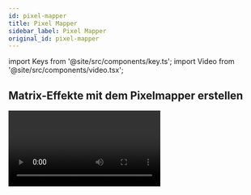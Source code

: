 ```yaml
---
id: pixel-mapper
title: Pixel Mapper
sidebar_label: Pixel Mapper
original_id: pixel-mapper
---
```


import Keys from '@site/src/components/key.ts';
import Video from '@site/src/components/video.tsx';

Matrix-Effekte mit dem Pixelmapper erstellen
--------------------------------------------

<Video videoId="UchvGw2vvU8" title="Pixel Mapping" />

Der Pixelmapper funktioniert mit Gruppen von Geräten, die mit dem
[Layout-Editor](../controlling-fixtures/fixture-groups.md#gerätereihenfolge-und--anordnung-in-den-gruppen) angeordnet wurden. Damit wird dem Pult mitgeteilt, wo sich
die einzelnen Geräte tatsächlich auf der Bühne befinden. Daraufhin
werden die einzelnen Pixel der Effekte passend auf die Geräte
abgebildet, so dass der 2D-Effekt sichtbar wird. 

> Am Ende dieses Abschnitts sind einige [Anwendungsbeispiele](pixel-mapper-examples.md) für das Arbeiten mit dem Pixelmapper aufgeführt. Das Vorgehen ist mit konkreten Beispielen deutlich einfacher zu verstehen. 

Ist das Layout entsprechend eingerichtet, können Sie mit dem Pixelmapper
wie folgt arbeiten:

1. Wählen Sie die gewünschte Gerätegruppe aus.

2. Im Hauptmenü wählen Sie <Keys.SoftKey>Shapes and Effects</Keys.SoftKey> und darauf \[Pixel
Mapper\].

3. Wählen Sie <Keys.SoftKey>Create effect</Keys.SoftKey>. Damit öffnet sich der Pixel Mapper
Editor mit einem schwarzen Hintergrund. Wahlweise kann das Gerätelayout
mit angezeigt werden, um genauer arbeiten zu können. Klicken Sie dazu im
Kontext-Bereich auf <Keys.SoftKey>Fixture Overlay 50/50</Keys.SoftKey>.

![Effect Editor - Pixel Mapper - New Effect](/docs/images/Effect-Editor-Pixel-Mapper-New-Effect.png)

### Elemente
Klicken Sie unten auf die Schaltfläche <Keys.SoftKey>+</Keys.SoftKey>, um einen Effekt zu
erzeugen, und wählen Sie eine der verfügbaren Formen aus. Zum <strong>Entfernen</strong>
bereits erzeugter Elemente wählen Sie diese aus und klicken auf den <strong>Papierkorb</strong>,
Es stehen folgende Elemente zur Verfügung:

-   Quadrat

-   Kreis

-   Dreieck

-   Stern

-   Propeller (Fan)

-   Spirale

-   Text

-   Zeichnen *(man kann auf dem Touchscreen zeichnen)*

-   Bild aus Datei *(von der Festplatte oder einem USB-Stick)*

-   [Content eines Synergy-Ai-Servers](../synergy/operating-synergy.md#lightmap-pixelmapping-mit-ai)

![Effect Editor - Pixel Mapper - Adding an Element](/docs/images/Effect-Editor-Pixel-Mapper-Adding-an-Element.png)

Nach der Auswahl wird das gewünschte Element oben rechts angezeigt und
zu den verwendeten Geräten ausgegeben. Das Element lässt sich mit den
Fadern unterhalb der Darstellung genauer einstellen (je nach
Element-Typ):

- Opacity (Sichtbarkeit)
- X/Y-Position
- Width, height (Breite, Höhe)
- Zoom
- Rotation
- Border width (Randstärke)
> Zum <strong>Ändern der Farbe</strong> klicken Sie links auf den <strong>Namen des Layers</strong>.

![Effect Editor - Pixel Mapper - Circle on Layer](/docs/images/Effect-Editor-Pixel-Mapper-Circle-on-Layer.png)

### Animationen

Bei noch ausgewähltem Grafikelement (links in der Layer-Darstellung)
klicken Sie nochmals auf <Keys.SoftKey>+</Keys.SoftKey> und wählen eine <strong>Animation</strong> (Bewegung)
oder einen <strong>visuellen Effekt</strong> (etwa das Aufzoomen oder Einblenden).
Damit wird der Effekt auf dem schwarzen Hintergrund und den Geräten
animiert. Es lassen sich mehrere Animationen miteinander kombinieren, um
komplexe Effekte zu erzielen.

![Effect Editor - Pixel Mapper - Adding an Animation](/docs/images/Effect-Editor-Pixel-Mapper-Adding-an-Animation.png)

Available animations are:

Folgende Animationen stehen zur Verfügung:

-   Rotation

-   Verschieben (lineare Bewegung)

-   Zoom

-   Einblenden/Fade (Opacity)

-   Zufall/Random

-   Grid Fit *(genaues Einpassen der Elemente in das Raster)*

-   Linearer Verlauf

-   Radialer Verlauf

-   Motion Blur *(Bewegungsunschärfe)*

Eine Animation kann das jeweilige Element verschieben oder anderweitig
verändern. Ebenso kann sie mehrere Kopien des Elements in
unterschiedlichen Animationsstadien erzeugen (Spawn).

Sie können die Parameter der einzelnen Animation ändern, indem Sie links
auf deren Namen klicken. Abhängig vom Effekt werden verschiedene
Schieberegler eingeblendet:

- Speed *(Geschwindigkeit)*

- Speed Random *(Zufälligkeit der Bewegung)*

- Spawn Rate *(Häufigkeit neuer Kopien des Elements)*

- Spawn Random *(Zufälligkeit neuer Kopien)*

- Spawn For *(Maximalwert neuer Kopien des Elements)*

- Run For / And Then *(Anzahl der Effekt-Durchläufe und bestimmen, ob
danach gestoppt oder auch der Effekt deaktiviert werden soll - freeze
oder kill)*

- Direction / Direction Random *(Richtung und Zufälligkeit der Richtung -
nur bei Bewegungen)*

- Start Angle / End Angle *(Start/Endwert, nur bei Rotation)*

Ein paar Tipps zu den Animationen:

-   Für das Einpassen ins Raster (<strong>Grid Fit</strong>) ist die Anzahl von Zeilen
    und Spalten anzugeben.

-   Für die <strong>Verlaufs-Animation</strong> stellen Sie den Start- und Endwert
    sowie den Versatz dazwischen ein. Mit Spread wählen Sie die
    Verlaufs-Kurve: Pad ist ein einfacher, einmaliger Verlauf. Reflect
    ist ein Verlauf, der sich immer auf- und abbaut. Repeat schließlich
    ist eine Wiederholung in immer nur einer Richtung).

-   Gibt man einen Wert für <Keys.SoftKey>Spawn For</Keys.SoftKey> oder <Keys.SoftKey>Run For</Keys.SoftKey> ein, so
    stoppt die Animation nach der entsprechenden Anzahl von Zyklen. Um
    sie wieder zu starten, betätigen Sie den <strong>Reset-Knopf</strong> oben rechts im
    Fenster des Effekt-Editors.\
    ![Effect Editor - Pixel Mapper - Reset Button](/docs/images/Effect-Editor-Pixel-Mapper-Reset-Button.png)

-   Für Effekte mit <strong>Start</strong> und <strong>Endpunkt</strong> bestimmt <Keys.SoftKey>Cycles</Keys.SoftKey> die Anzahl
    der Durchläufe. Bei Effekten ohne Endpunkt bestimmt sich die Anzahl
    hingegen aus dem Master-Tempo und der Geschwindigkeit der Animation.

### Pixel Mapper Preview Window

Zur Vorschau, wie der Effekt später aussehen wird, öffnen Sie das
Fenster 'Pixel Mapper Preview' mit <Keys.SoftKey>Open Workspace Window</Keys.SoftKey>, <Keys.HardKey>View / Open</Keys.HardKey>
<Keys.SoftKey>Pixel Mapper Preview</Keys.SoftKey>. Eine Vorschau der laufenden Effekte
erscheint; unten können Sie zwischen den einzelnen Animationen
umschalten.

![Pixel Mapper Preview Window](/docs/images/Pixel-Mapper-Preview-Window.png)

### Allgemeine Hinweise

Wenn gewünscht, können mehrere Layer (Ebenen) miteinander kombiniert
werden. Ist das gewünschte Ergebnis erzielt, so kann es als Cue
gespeichert werden.

> Sowohl beim Einstellen der Fader auf dem Bildschirm als auch beim Klicken und Ziehen lassen sich alternativ die Werte mit den Rädern oder den Zifferntasten eingeben. Um dies für einen Wert zu aktivieren, klicken Sie auf das Feld rechts, das den jeweiligen Wert zeigt. Mit einem Doppelklick kann man den Vorgabewert wiederherstellen, und mit <Keys.SoftKey>+/-</Keys.SoftKey> lässt sich der Wert invertieren.

-   Die <strong>Reihenfolge</strong> der Layer lässt sich verändern, indem man zuerst auf
    den zu verschiebenden Layer klickt und dann unten die Schaltflächen
    'Pfeil hoch'/'Pfeil runter' bedient.

-   Layer, Elemente und Animationen lassen sich mit <Keys.HardKey>Copy</Keys.HardKey> und
    <Keys.HardKey>Move</Keys.HardKey> <strong>kopieren</strong> und <strong>verschieben</strong>: drücken Sie <Keys.HardKey>Copy</Keys.HardKey> (oder
    <Keys.HardKey>Move</Keys.HardKey>), dann das zu verschiebende/kopierende Element, und
    schließlich auf das gewünschte Ziel des Kopierens.

### Master-Parameter für Effekte

Jeder erstellte Effekt hat auch Master-Parameter, mit denen bestimmt
wird, wie sich dieser im Zusammenspiel mit anderen Effekten verhält. Zur
Anzeige dieser Master-Parameter klicken Sie links oben auf den
Effekt-Namen:

![Effect Editor - Pixel Mapper - Effect Master Parameters](/docs/images/Effect-Editor-Pixel-Mapper-Effect-Master-Parameters.png)

-   Der Schalter <strong>Block Effect</strong> erlaubt es, einen Pixelmapper-Effekt zu
    bauen, der andere laufende Pixelmapper-Effekte stoppt (je nach
    [Priorität](../cues/playback-options.md#priority)). Damit ähnelt 
	die Wirkung dem Block Shape.

-   <strong>Colour</strong> bestimmt die Hintergrundfarbe dieses Effekts (unwirksam,
    falls <strong>Back Opacity</strong> auf 0 steht).

-   <strong>Back Opacity</strong> bestimmt die Sichtbarkeit anderer Effekte durch diesen
    hindurch. Default ist 0 -- andere Effekte werden transparent
    hindurchgelassen.

-   <strong>Opacity</strong> bestimmt die Sichtbarkeit anderer Effekte im Vordergrund
    dieses Effekts.

-   <strong>X/Y/Zoom/Rotation</strong> bestimmen Position und Größe des Effekts.

-   <strong>Master Speed</strong> ist die generelle Geschwindigkeit des Effekts. Das
    beeinflusst die Animationsgeschwindigkeit sowie die Anzahl der
    Zyklen.

-   <strong>Pre-Spool</strong> startet der Effekt 'mittendrin', so als ob er bereits
    eine Weile gelaufen sei. Damit lassen sich langsam aufbauende
    Effekte gleich in ihrer ganzen Pracht starten.

-   <strong>Run For</strong> / <strong>And Then</strong> wie viele Zyklen der Effekt laufen und
    was dann passieren soll (<strong>Freeze</strong> (Stoppen), <strong>Kill</strong> (Deaktivieren) 
	oder <strong>Stop Spawning</strong> (keine neuen Kopien erzeugen)). Vorgabe 
	für <strong>Run For</strong> ist 0, also unbegrenzt.

Masterregler für Pixelmapper-Layer
----------------------------------

Jedem der vier Layer (Ebenen) des Pixelmappers kann ein Masterregler
zugewiesen werden. Mit diesem kann der jeweilige Layer dann live
gesteuert werden. Das Zuweisen erfolgt im System-Menü oder per <Keys.HardKey>Record</Keys.HardKey>,
<Keys.SoftKey>Create Master</Keys.SoftKey>, <Keys.SoftKey>Pixel Mapper</Keys.SoftKey>. Wählen Sie <Keys.SoftKey>Layer 1</Keys.SoftKey> bis <Keys.SoftKey>Layer 4</Keys.SoftKey>
und drücken Sie die Auswahltaste eines Faders. Darauf steuert dieser Fader die
Sichtbarkeit (Helligkeit) des jeweiligen Layers.

Damit ist es möglich, Cues und Paletten zu erzeugen, die die
Layer-Einstellungen von Effekten steuern, die in anderen Cues
gespeichert sind.

Die Masterregler für die Layer müssen im Effekt-Editor aktiviert werden
(Schaltfläche <Keys.SoftKey>Use Master</Keys.SoftKey>).

> Für Layer-Masterregler sind ggf. aktualisierte Personalities
    erforderlich.

<Video videoId="rCIIH2-DCNM" title="Advanced Pixel Mapping" />
